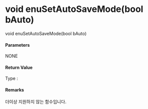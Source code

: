 # void enuSetAutoSaveMode\(bool bAuto\)

void enuSetAutoSaveMode\(bool bAuto\)

#### Parameters

NONE

#### Return Value

Type :

#### Remarks

더이상 지원하지 않는 함수입니다.



